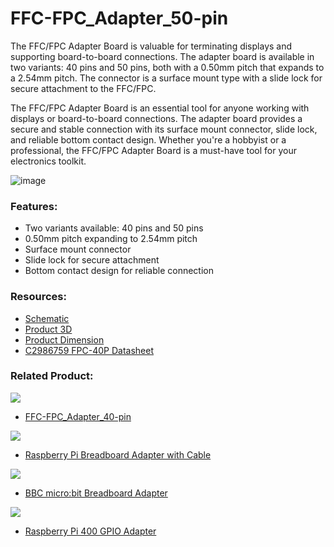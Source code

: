 # FFC-FPC_Adapter_50-pin

The FFC/FPC Adapter Board is valuable for terminating displays and supporting board-to-board connections. The adapter board is available in two variants: 40 pins and 50 pins, both with a 0.50mm pitch that expands to a 2.54mm pitch. The connector is a surface mount type with a slide lock for secure attachment to the FFC/FPC.

The FFC/FPC Adapter Board is an essential tool for anyone working with displays or board-to-board connections. The adapter board provides a secure and stable connection with its surface mount connector, slide lock, and reliable bottom contact design. Whether you're a hobbyist or a professional, the FFC/FPC Adapter Board is a must-have tool for your electronics toolkit.

![image](https://user-images.githubusercontent.com/129948335/234810740-5b87ddb4-50ce-491c-a33d-4f586d29d125.png)

### Features:
  - Two variants available: 40 pins and 50 pins
  - 0.50mm pitch expanding to 2.54mm pitch
  - Surface mount connector
  - Slide lock for secure attachment
  - Bottom contact design for reliable connection

### Resources:
  - [Schematic]()
  - [Product 3D]()
  - [Product Dimension]()
  - [C2986759 FPC-40P Datasheet]()

### Related Product:
  <img src="https://cdn.shopify.com/s/files/1/1217/2104/products/IMG_7985.png?v=1677503121&width=300"/>
  
  - [FFC-FPC_Adapter_40-pin](https://shop.sb-components.co.uk/products/ffc-fpc-adapter-board-40-and-50-pins?variant=40546614280275)
  
  <img src="https://cdn.shopify.com/s/files/1/1217/2104/products/RPIbreadboard1.png?v=1611054307&width=300"/>
  
  - [Raspberry Pi Breadboard Adapter with Cable](https://shop.sb-components.co.uk/products/raspberry-pi-breadboard-adaptor?_pos=2&_sid=b86299e25&_ss=r)
  
  <img src="https://cdn.shopify.com/s/files/1/1217/2104/products/5microbit-breadboard-2.png?v=1604647716&width=300"/>
  
  - [BBC micro:bit Breadboard Adapter](https://shop.sb-components.co.uk/products/raspberry-pi-400-gpio-adapter?_pos=5&_sid=b86299e25&_ss=r)

  <img src="https://cdn.shopify.com/s/files/1/1217/2104/products/RaspberryPi400GPIOAdapter_2.png?v=1614343469&width=300"/>
  
  - [Raspberry Pi 400 GPIO Adapter](https://shop.sb-components.co.uk/products/raspberry-pi-400-gpio-adapter?_pos=5&_sid=b86299e25&_ss=r)


